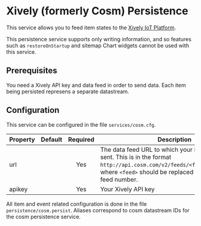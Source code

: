 # Xively (formerly Cosm) Persistence

This service allows you to feed item states to the [Xively IoT Platform](https://www.xively.com/).

This persistence service supports only writing information, and so features such as `restoreOnStartup` and sitemap Chart widgets cannot be used with this service.

## Prerequisites

You need a Xively API key and data feed in order to send data. Each item being persisted represens a separate datastream.

## Configuration

This service can be configured in the file `services/cosm.cfg`.

| Property | Default | Required | Description |
|----------|---------|:--------:|-------------|
| url      |         |   Yes    | The data feed URL to which your item states will be sent.  This is in the format `http://api.cosm.com/v2/feeds/<feed>/datastreams/`, where `<feed>` should be replaced with your data feed number. |
| apikey   |         |   Yes    | Your Xively API key |

All item and event related configuration is done in the file `persistence/cosm.persist`. Aliases correspond to cosm datastream IDs for the cosm persistence service.
